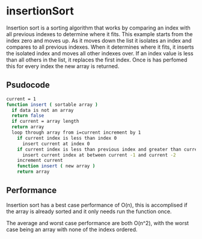 # insertionSort

Insertion sort is a sorting algorithm that works by comparing an index with all previous indexes to determine where it fits.  This example starts from the index zero and moves up.  As it moves down the list it isolates an index and compares to all previous indexes.  When it determines where it fits, it inserts the isolated index and moves all other indexes over.  If an index value is less than all others in the list, it replaces the first index.  Once is has perfomed this for every index the new array is returned.

## Psudocode

```sh
current = 1
function insert ( sortable array )
  if data is not an array
  return false
  if current = array length
  return array
  loop through array from i=current increment by 1
    if current index is less than index 0
      insert current at index 0
    if current index is less than previous index and greater than current index minus 2
      insert current index at between current -1 and current -2
    increment current
    function insert ( new array )
    return array
```
## Performance

Insertion sort has a best case performance of O(n), this is accomplised if the array is already sorted and it only needs run the function once.

The average and worst case performance are both O(n^2), with the worst case being an array with none of the indexs ordered.